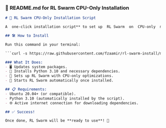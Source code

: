 ### 📄 **README.md** for RL Swarm CPU-Only Installation

```markdown
# 🚀 RL Swarm CPU-Only Installation Script

A  one-click installation script** to set up  RL Swarm  on  CPU-only  machines running Ubuntu 20.04+.

## 🛠️ How to Install

Run this command in your terminal:

```curl -s https://raw.githubusercontent.com/fzaamir/rl-swarm-install/main/install_rl_swarm_cpu.sh | bash ```

### What It Does:
- 🖥️ Updates system packages.
- 🐍 Installs Python 3.10 and necessary dependencies.
- 🔄 Sets up RL Swarm with CPU-only optimizations.
- 🚀 Starts RL Swarm automatically once installed.

## 📋 Requirements:
- Ubuntu 20.04+ (or compatible).
- Python 3.10 (automatically installed by the script).
- 🌐 Active internet connection for downloading dependencies.

## ✅ Success!

Once done, RL Swarm will be **ready to use**! 🎉


